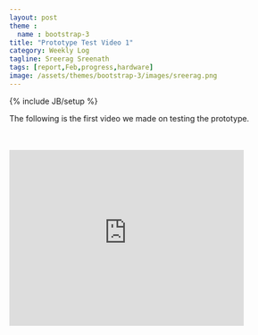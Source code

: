 ```yaml
---
layout: post
theme :
  name : bootstrap-3
title: "Prototype Test Video 1"
category: Weekly Log
tagline: Sreerag Sreenath
tags: [report,Feb,progress,hardware]
image: /assets/themes/bootstrap-3/images/sreerag.png
---
```

{% include JB/setup %}

The following is the first video we made on testing the prototype. 

<br>
<br>
<iframe width="420" height="315" src="https://www.youtube.com/embed/IecSNyE7Uo4" frameborder="0" allowfullscreen></iframe>

